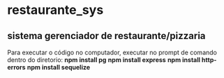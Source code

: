 # restaurante_sys
## sistema gerenciador de restaurante/pizzaria

Para executar o código no computador, executar no prompt de comando dentro do diretorio:
**npm install pg**
**npm install express**
**npm install http-errors**
**npm install sequelize**

